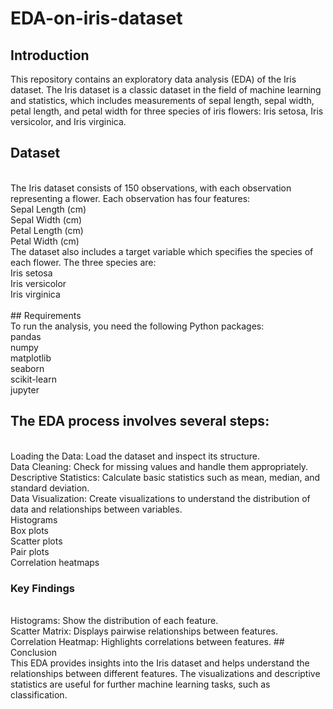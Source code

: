 # EDA-on-iris-dataset
## Introduction
This repository contains an exploratory data analysis (EDA) of the Iris dataset. The Iris dataset is a classic dataset in the field of machine learning and statistics, which includes measurements of sepal length, sepal width, petal length, and petal width for three species of iris flowers: Iris setosa, Iris versicolor, and Iris virginica.
<br/>
## Dataset
<br/>
The Iris dataset consists of 150 observations, with each observation representing a flower. Each observation has four features:
<br/>
Sepal Length (cm)
<br/>
Sepal Width (cm)
<br/>
Petal Length (cm)
<br/>
Petal Width (cm)
<br/>
The dataset also includes a target variable which specifies the species of each flower. The three species are:
<br/>
Iris setosa
<br/>
Iris versicolor
<br/>
Iris virginica
<br/>
<br/>
## Requirements
<br/>
To run the analysis, you need the following Python packages:
<br/>
pandas
<br/>
numpy
<br/>
matplotlib
<br/>
seaborn
<br/>
scikit-learn
<br/>
jupyter
<br/>

## The EDA process involves several steps:
<br/>
Loading the Data: Load the dataset and inspect its structure.
<br/>
Data Cleaning: Check for missing values and handle them appropriately.
<br/>
Descriptive Statistics: Calculate basic statistics such as mean, median, and standard deviation.
<br/>
Data Visualization: Create visualizations to understand the distribution of data and relationships between variables.
<br/>
Histograms
<br/>
Box plots
<br/>
Scatter plots
<br/>
Pair plots
<br/>
Correlation heatmaps
<br/>

### Key Findings
<br/>
Histograms: Show the distribution of each feature.
<br/>
Scatter Matrix: Displays pairwise relationships between features.
<br/>
Correlation Heatmap: Highlights correlations between features.
## Conclusion
<br/>
This EDA provides insights into the Iris dataset and helps understand the relationships between different features. The visualizations and descriptive statistics are useful for further machine learning tasks, such as classification.
